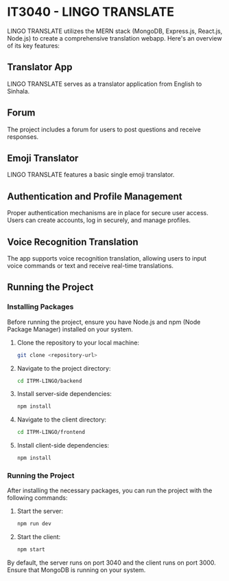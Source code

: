 # IT3040 - LINGO TRANSLATE

LINGO TRANSLATE utilizes the MERN stack (MongoDB, Express.js, React.js, Node.js) to create a comprehensive translation webapp. Here's an overview of its key features:

## Translator App
LINGO TRANSLATE serves as a translator application from English to Sinhala. 
## Forum
The project includes a forum for users to post questions and receive responses.

## Emoji Translator
LINGO TRANSLATE features a basic single emoji translator.

## Authentication and Profile Management
Proper authentication mechanisms are in place for secure user access. Users can create accounts, log in securely, and manage profiles.

## Voice Recognition Translation
The app supports voice recognition translation, allowing users to input voice commands or text and receive real-time translations.


## Running the Project

### Installing Packages
Before running the project, ensure you have Node.js and npm (Node Package Manager) installed on your system.

1. Clone the repository to your local machine:
    ```bash
    git clone <repository-url>
    ```

2. Navigate to the project directory:
    ```bash
    cd ITPM-LINGO/backend
    ```

3. Install server-side dependencies:
    ```bash
    npm install
    ```

4. Navigate to the client directory:
    ```bash
    cd ITPM-LINGO/frontend
    ```

5. Install client-side dependencies:
    ```bash
    npm install
    ```

### Running the Project
After installing the necessary packages, you can run the project with the following commands:

1. Start the server:
    ```bash
    npm run dev
    ```

2. Start the client:
    ```bash
    npm start
    ```

By default, the server runs on port 3040 and the client runs on port 3000. Ensure that MongoDB is running on your system.

